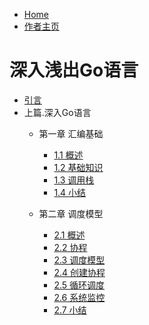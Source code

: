 * [Home](/)
* [作者主页](https://fred-tt.github.io/)

# 深入浅出Go语言

* [引言](/golearning/introduction)
* 上篇.深入Go语言
  * 第一章 汇编基础
    * [1.1 概述](/golearning/goinside/assembly/abstract)
    * [1.2 基础知识](/golearning/goinside/assembly/base)
    * [1.3 调用栈](/golearning/goinside/assembly/stack)
    * [1.4 小结](/golearning/goinside/assembly/summary)

  * 第二章 调度模型
    * [2.1 概述](/golearning/goinside/scheduling/abstract)
    * [2.2 协程](/golearning/goinside/scheduling/coroutine)
    * [2.3 调度模型](/golearning/goinside/scheduling/moudle)
    * [2.4 创建协程](/golearning/goinside/scheduling/newproc)
    * [2.5 循环调度](/golearning/goinside/scheduling/schedule)
    * [2.6 系统监控](/golearning/goinside/scheduling/sysmon)
    * [2.7 小结](/golearning/goinside/scheduling/summary)

